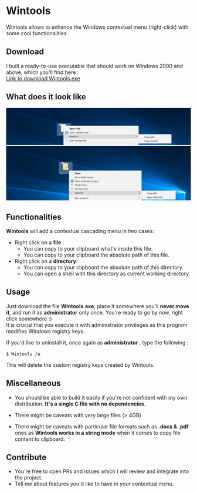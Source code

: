 
# Wintools
Wintools allows to enhance the Windows contextual menu (right-click) with some cool functionalities

## Download

I built a ready-to-use executable that should work on Windows 2000 and above, which you'll find here :  
<a href="http://dmware.fr/wintools/wintools.exe">Link to download Wintools.exe</a>

## What does it look like 

<img src="example_1.png" /><br />
<img src="example_2.png" />

## Functionalities

**Wintools** will add a contextual cascading menu in two cases:
- Right click on a **file** : 
	- You can copy to your clipboard what's inside this file.
	- You can copy to your clipboard the absolute path of this file.
- Right click on a **directory**:
	- You can copy to your clipboard the absolute path of this directory.
	- You can open a shell with this directory as current working directory.

## Usage

Just download the file **Wintools.exe**, place it somewhere you'll **never move it**, and run it as **administrator** only once. You're ready to go by now, right click somewhere :) <br />
It is crucial that you execute it with administrator privileges as this program modifies Windows registry keys.

If you'd like to uninstall it, once again as **administrator** , type the following :

    $ Wintools /u

This will delete the custom registry keys created by Wintools.

##  Miscellaneous

- You should be able to build it easily if you're not confident with my own distribution. **It's a single C file with no dependencies.**

- There might be caveats with very large files (> 4GB)
- There might be caveats with particular file formats such as **.docx & .pdf** ones as **Wintools works in a string mode** when it comes to copy file content to clipboard.

## Contribute

- You're free to open PRs and issues which I will review and integrate into the project.
- Tell me about features you'd like to have in your contextual menu.
